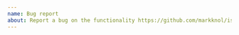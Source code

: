 ```yaml
---
name: Bug report
about: Report a bug on the functionality https://github.com/markknol/issue-reporter-test
---
```

